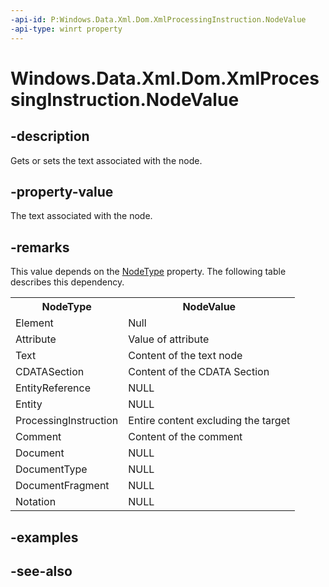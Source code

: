 ```yaml
---
-api-id: P:Windows.Data.Xml.Dom.XmlProcessingInstruction.NodeValue
-api-type: winrt property
---
```


<!-- Property syntax
public object NodeValue { get;  set; }
-->

# Windows.Data.Xml.Dom.XmlProcessingInstruction.NodeValue

## -description
Gets or sets the text associated with the node.

## -property-value
The text associated with the node.

## -remarks
This value depends on the [NodeType](ixmlnode_nodetype.md) property. The following table describes this dependency.

<table>
   <tr><th>NodeType</th><th>NodeValue</th></tr>
   <tr><td>Element</td><td>Null</td></tr>
   <tr><td>Attribute</td><td>Value of attribute</td></tr>
   <tr><td>Text</td><td>Content of the text node</td></tr>
   <tr><td>CDATASection</td><td>Content of the CDATA Section</td></tr>
   <tr><td>EntityReference</td><td>NULL</td></tr>
   <tr><td>Entity</td><td>NULL</td></tr>
   <tr><td>ProcessingInstruction</td><td>Entire content excluding the target</td></tr>
   <tr><td>Comment</td><td>Content of the comment</td></tr>
   <tr><td>Document</td><td>NULL</td></tr>
   <tr><td>DocumentType</td><td>NULL</td></tr>
   <tr><td>DocumentFragment</td><td>NULL</td></tr>
   <tr><td>Notation</td><td>NULL</td></tr>
</table>

## -examples

## -see-also
